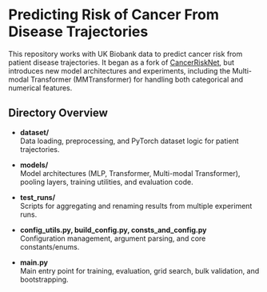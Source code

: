 # Predicting Risk of Cancer From Disease Trajectories

This repository works with UK Biobank data to predict cancer risk from patient disease trajectories. It began as a fork of [CancerRiskNet](https://github.com/BrunakSanderLabs/CancerRiskNet), but introduces new model architectures and experiments, including the Multi-modal Transformer (MMTransformer) for handling both categorical and numerical features.

## Directory Overview

- **dataset/**  
  Data loading, preprocessing, and PyTorch dataset logic for patient trajectories.

- **models/**  
  Model architectures (MLP, Transformer, Multi-modal Transformer), pooling layers, training utilities, and evaluation code.

- **test_runs/**  
  Scripts for aggregating and renaming results from multiple experiment runs.

- **config_utils.py, build_config.py, consts_and_config.py**  
  Configuration management, argument parsing, and core constants/enums.

- **main.py**  
  Main entry point for training, evaluation, grid search, bulk validation, and bootstrapping.


